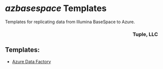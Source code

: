 # _azbasespace_ Templates
Templates for replicating data from Illumina BaseSpace to Azure.

<h3 align = "right">Tuple, LLC</h3>

## Templates:
- [Azure Data Factory](ADF)
